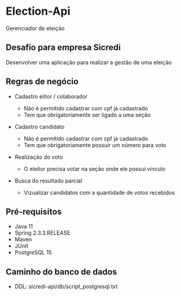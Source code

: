 # Election-Api
Gerenciador de eleição

## Desafio para empresa Sicredi
Desenvolver uma aplicação para realizar a gestão de uma eleição

## Regras de negócio
- Cadastro elitor / colaborador
  - Não é permitido cadastrar com cpf já cadastrado
  - Tem que obrigatoriamente ser ligado a uma seção
  
- Cadastro candidato
  - Não é permitido cadastrar com cpf já cadastrado
  - Tem que obrigatoriamente possuir um número para voto
  
- Realização do voto
  - O eleitor precisa votar na seção onde ele possui vinculo
  
- Busca do resultado parcial
  - Vizualizar candidatos com a quantidade de votos recebidos

## Pré-requisitos
- Java 11
- Spring 2.3.3.RELEASE
- Maven
- JUnit
- PostgreSQL 15

## Caminho do banco de dados
- DDL: sicredi-api/db/script_postgresql.txt
